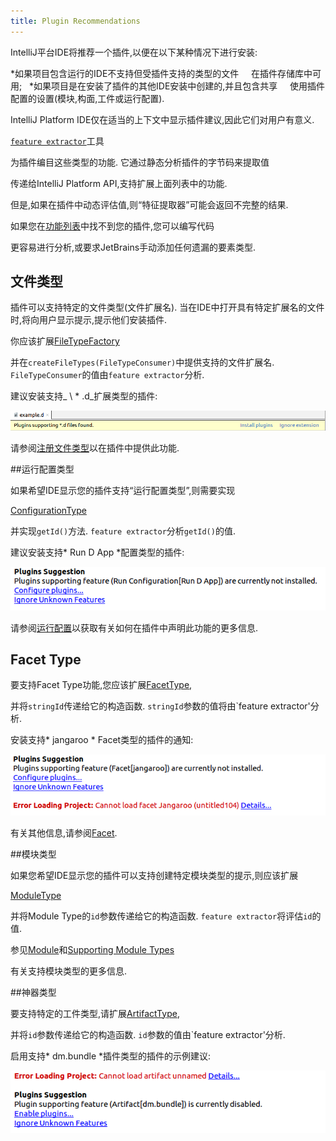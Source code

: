 ```yaml
---
title: Plugin Recommendations
---
```


IntelliJ平台IDE将推荐一个插件,以便在以下某种情况下进行安装:


*如果项目包含运行的IDE不支持但受插件支持的类型的文件
   
在插件存储库中可用;
 
*如果项目是在安装了插件的其他IDE安装中创建的,并且包含共享
   
使用插件配置的设置(模块,构面,工件或运行配置).


IntelliJ Platform IDE仅在适当的上下文中显示插件建议,因此它们对用户有意义.


[`feature extractor`](https://github.com/JetBrains/intellij-plugin-verifier/tree/master/intellij-feature-extractor/)工具

为插件编目这些类型的功能.
它通过静态分析插件的字节码来提取值

传递给IntelliJ Platform API,支持扩展上面列表中的功能.

但是,如果在插件中动态评估值,则“特征提取器”可能会返回不完整的结果.

如果您在[功能列表](https://plugins.jetbrains.com/feature/)中找不到您的插件,您可以编写代码

更容易进行分析,或要求JetBrains手动添加任何遗漏的要素类型.


## 文件类型


插件可以支持特定的文件类型(文件扩展名).
当在IDE中打开具有特定扩展名的文件时,将向用户显示提示,提示他们安装插件.

你应该扩展[FileTypeFactory](upsource:///platform/platform-api/src/com/intellij/openapi/fileTypes/FileTypeFactory.java)

并在`createFileTypes(FileTypeConsumer)`中提供支持的文件扩展名. 
`FileTypeConsumer`的值由`feature extractor`分析.


建议安装支持_ \ * .d_扩展类型的插件:


![文件扩展名功能](img/feature_extractor_extensions.png)


请参阅[注册文件类型](/reference_guide/custom_language_support/registering_file_type.md)以在插件中提供此功能.


##运行配置类型


如果希望IDE显示您的插件支持“运行配置类型”,则需要实现

[ConfigurationType](upsource:///platform/lang-api/src/com/intellij/execution/configurations/ConfigurationType.java)

并实现`getId()`方法. 
`feature extractor`分析`getId()`的值.


建议安装支持* Run D App *配置类型的插件:


![配置功能类型](img/feature_extractor_configuration.png)


请参阅[运行配置](/basics/run_configurations.md)以获取有关如何在插件中声明此功能的更多信息.


## Facet Type


要支持Facet Type功能,您应该扩展[FacetType](upsource:///platform/lang-api/src/com/intellij/facet/FacetType.java),

并将`stringId`传递给它的构造函数. 
`stringId`参数的值将由`feature extractor'分析.


安装支持* jangaroo * Facet类型的插件的通知:


![Facet Type of Feature](img/feature_extractor_facet.png)


有关其他信息,请参阅[Facet](/reference_guide/project_model/facet.md).


##模块类型


如果您希望IDE显示您的插件可以支持创建特定模块类型的提示,则应该扩展

[ModuleType](upsource:///platform/lang-api/src/com/intellij/openapi/module/ModuleType.java)

并将Module Type的`id`参数传递给它的构造函数. 
`feature extractor`将评估`id`的值.


参见[Module](/reference_guide/project_model/module.md)和[Supporting Module Types](/tutorials/project_wizard/module_types.md)

有关支持模块类型的更多信息.


##神器类型


要支持特定的工件类型,请扩展[ArtifactType](upsource:///java/compiler/openapi/src/com/intellij/packaging/artifacts/ArtifactType.java),

并将`id`参数传递给它的构造函数. 
`id`参数的值由`feature extractor'分析.


启用支持* dm.bundle *插件类型的插件的示例建议:


![Artifact Type of Feature](img/feature_extractor_artifacts.png)



